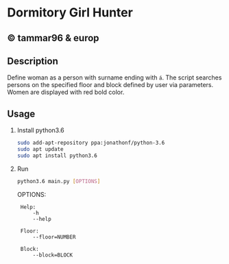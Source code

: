 # Dormitory Girl Hunter

## © tammar96 & europ

## Description

Define woman as a person with surname ending with `á`. The script searches persons on the specified floor and block defined by user via parameters. Women are displayed with red bold color.

## Usage

1. Install python3.6

    ```sh
    sudo add-apt-repository ppa:jonathonf/python-3.6
    sudo apt update
    sudo apt install python3.6
    ```

2. Run

    ```sh
    python3.6 main.py [OPTIONS]
    ```

    OPTIONS:

        Help:
            -h
            --help

        Floor:
            --floor=NUMBER

        Block:
            --block=BLOCK
